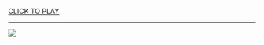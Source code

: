 
<a href="https://premium76.site?title=unblocked_games_sites_sites.google.com&ref=13M">CLICK TO PLAY</a></h3>
<hr>

<a href="https://premium76.site?title=unblocked_games_sites_sites.google.com&ref=13M"><img src="https://clearcache.store/games.png"></a>


